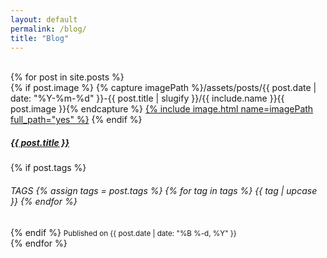 ```yaml
---
layout: default
permalink: /blog/
title: "Blog"
---
```


<br />
<script async src="https://cdn.jsdelivr.net/npm/masonry-layout@4.2.2/dist/masonry.pkgd.min.js" integrity="sha384-GNFwBvfVxBkLMJpYMOABq3c+d3KnQxudP/mGPkzpZSTYykLBNsZEnG2D9G/X/+7D" crossorigin="anonymous"></script> 
<div class="row" data-masonry='{"percentPosition": true }'>
  {% for post in site.posts %}
  <div class="col-sm-6 col-lg-4 mb-4">
    <div class="card text-center">
      {% if post.image %}
      {% capture imagePath %}/assets/posts/{{ post.date | date: "%Y-%m-%d" }}-{{ post.title | slugify }}/{{ include.name }}{{ post.image }}{% endcapture %}
      <a href="{{ post.url }}">{% include image.html name=imagePath full_path="yes" %}</a>
      {% endif %}
      <div class="card-body">
          <h5 class="card-title"><a href="{{ post.url }}">{{ post.title }}</a></h5>
          {% if post.tags %}
            <h6>
            <span class="badge bg-dark">TAGS</span>
            {% assign tags = post.tags %}
            {% for tag in tags %}
              <span class="badge bg-secondary">
              {{ tag | upcase }}
              </span>
            {% endfor %}
            </h6>
          {% endif %}
          <small>Published on {{ post.date | date: "%B %-d, %Y" }}</small>
      </div>
    </div>
  </div>
  {% endfor %}
</div>